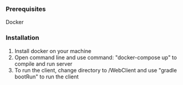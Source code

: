 ### Prerequisites
Docker

### Installation

1. Install docker on your machine
2. Open command line and use command: "docker-compose up" to compile and run server
3. To run the client, change directory to /WebClient and use "gradle bootRun" to run the client